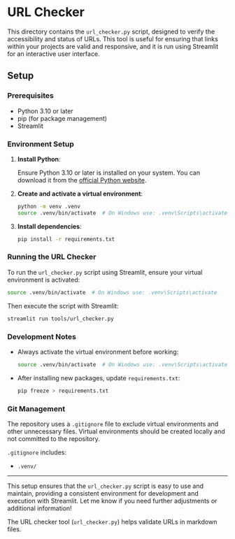 # URL Checker

This directory contains the `url_checker.py` script, designed to verify the accessibility and status of URLs. This tool is useful for ensuring that links within your projects are valid and responsive, and it is run using Streamlit for an interactive user interface.

## Setup

### Prerequisites

- Python 3.10 or later
- pip (for package management)
- Streamlit

### Environment Setup

1. **Install Python**:

   Ensure Python 3.10 or later is installed on your system. You can download it from the [official Python website](https://www.python.org/downloads/).

2. **Create and activate a virtual environment**:

   ```bash
   python -m venv .venv
   source .venv/bin/activate  # On Windows use: .venv\Scripts\activate
   ```

3. **Install dependencies**:

   ```bash
   pip install -r requirements.txt
   ```

### Running the URL Checker

To run the `url_checker.py` script using Streamlit, ensure your virtual environment is activated:

```bash
source .venv/bin/activate  # On Windows use: .venv\Scripts\activate
```

Then execute the script with Streamlit:

```bash
streamlit run tools/url_checker.py
```

### Development Notes

- Always activate the virtual environment before working:

  ```bash
  source .venv/bin/activate  # On Windows use: .venv\Scripts\activate
  ```

- After installing new packages, update `requirements.txt`:

  ```bash
  pip freeze > requirements.txt
  ```

### Git Management

The repository uses a `.gitignore` file to exclude virtual environments and other unnecessary files. Virtual environments should be created locally and not committed to the repository.

`.gitignore` includes:

- `.venv/`

---

This setup ensures that the `url_checker.py` script is easy to use and maintain, providing a consistent environment for development and execution with Streamlit. Let me know if you need further adjustments or additional information!

The URL checker tool (`url_checker.py`) helps validate URLs in markdown files.
